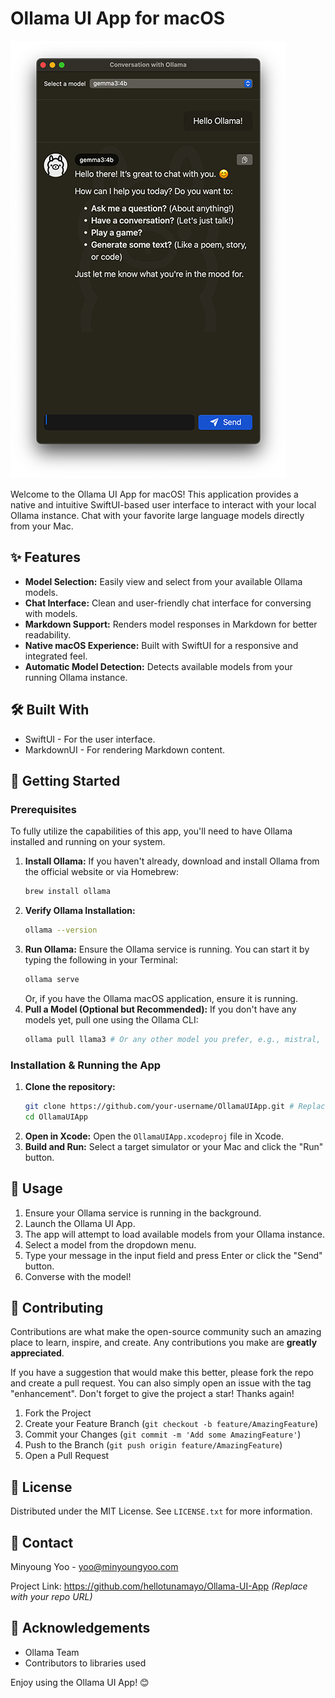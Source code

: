 # Ollama UI App for macOS

![Ollama UI App preview image](ollama_preview.png)

Welcome to the Ollama UI App for macOS! This application provides a native and intuitive SwiftUI-based user interface to interact with your local Ollama instance. Chat with your favorite large language models directly from your Mac.

## ✨ Features

*   **Model Selection:** Easily view and select from your available Ollama models.
*   **Chat Interface:** Clean and user-friendly chat interface for conversing with models.
*   **Markdown Support:** Renders model responses in Markdown for better readability.
*   **Native macOS Experience:** Built with SwiftUI for a responsive and integrated feel.
*   **Automatic Model Detection:** Detects available models from your running Ollama instance.

## 🛠️ Built With

*   SwiftUI - For the user interface.
*   MarkdownUI - For rendering Markdown content.

## 🚀 Getting Started

### Prerequisites

To fully utilize the capabilities of this app, you'll need to have Ollama installed and running on your system.

1.  **Install Ollama:**
    If you haven't already, download and install Ollama from the official website or via Homebrew:
    ```bash
    brew install ollama
    ```
2.  **Verify Ollama Installation:**
    ```bash
    ollama --version
    ```
3.  **Run Ollama:**
    Ensure the Ollama service is running. You can start it by typing the following in your Terminal:
    ```bash
    ollama serve
    ```
    Or, if you have the Ollama macOS application, ensure it is running.
4.  **Pull a Model (Optional but Recommended):**
    If you don't have any models yet, pull one using the Ollama CLI:
    ```bash
    ollama pull llama3 # Or any other model you prefer, e.g., mistral, gemma
    ```

### Installation & Running the App

1.  **Clone the repository:**
    ```bash
    git clone https://github.com/your-username/OllamaUIApp.git # Replace with your repo URL
    cd OllamaUIApp
    ```
2.  **Open in Xcode:**
    Open the `OllamaUIApp.xcodeproj` file in Xcode.
3.  **Build and Run:**
    Select a target simulator or your Mac and click the "Run" button.

## 📖 Usage

1.  Ensure your Ollama service is running in the background.
2.  Launch the Ollama UI App.
3.  The app will attempt to load available models from your Ollama instance.
4.  Select a model from the dropdown menu.
5.  Type your message in the input field and press Enter or click the "Send" button.
6.  Converse with the model!

## 🤝 Contributing

Contributions are what make the open-source community such an amazing place to learn, inspire, and create. Any contributions you make are **greatly appreciated**.

If you have a suggestion that would make this better, please fork the repo and create a pull request. You can also simply open an issue with the tag "enhancement".
Don't forget to give the project a star! Thanks again!

1.  Fork the Project
2.  Create your Feature Branch (`git checkout -b feature/AmazingFeature`)
3.  Commit your Changes (`git commit -m 'Add some AmazingFeature'`)
4.  Push to the Branch (`git push origin feature/AmazingFeature`)
5.  Open a Pull Request

## 📜 License

Distributed under the MIT License. See `LICENSE.txt` for more information.

## 📧 Contact

Minyoung Yoo - yoo@minyoungyoo.com

Project Link: https://github.com/hellotunamayo/Ollama-UI-App *(Replace with your repo URL)*

## 🙏 Acknowledgements

*   Ollama Team
*   Contributors to libraries used

Enjoy using the Ollama UI App! 😊
